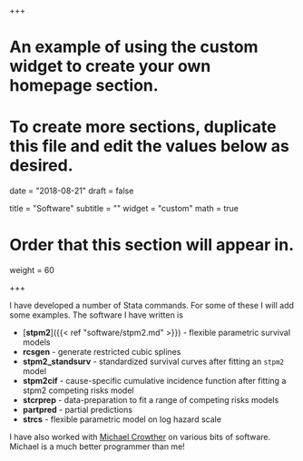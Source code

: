 +++
# An example of using the custom widget to create your own homepage section.
# To create more sections, duplicate this file and edit the values below as desired.

date = "2018-08-21"
draft = false

title = "Software"
subtitle = ""
widget = "custom"
math = true
# Order that this section will appear in.
weight = 60

+++

I have developed a number of Stata commands. For some of these I will add some examples. The software I have written is

- [**stpm2**]({{< ref "software/stpm2.md" >}}) - flexible parametric survival models
- **rcsgen** - generate restricted cubic splines
- **stpm2_standsurv** - standardized survival curves after fitting an `stpm2` model
- **stpm2cif** - cause-specific cumulative incidence function after fitting a stpm2 competing risks model
- **stcrprep** - data-preparation to fit a range of competing risks models
- **partpred** - partial predictions
- **strcs** - flexible parametric model on log hazard scale

I have also worked with [Michael Crowther](http://www.mjcrowther.co.uk/#software) on various bits of software. Michael is a much better programmer than me!